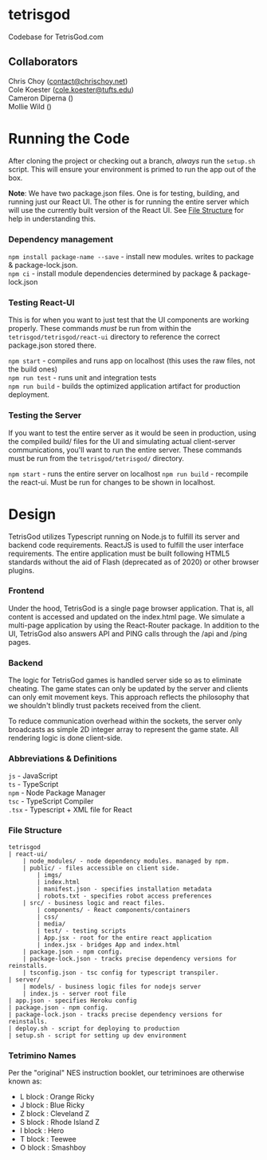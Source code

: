 # tetrisgod
Codebase for TetrisGod.com

## Collaborators  
Chris Choy (contact@chrischoy.net)  
Cole Koester (cole.koester@tufts.edu)  
Cameron Diperna ()  
Mollie Wild ()  

# Running the Code

After cloning the project or checking out a branch, *always* run the `setup.sh` script. This 
will ensure your environment is primed to run the app out of the box.

**Note**: We have two package.json files. One is for testing, building, and running just our 
React UI. The other is for running the entire server which will use the currently built version 
of the React UI. See [File Structure](#File-Structure) for help in understanding this.

### Dependency management

`npm install package-name --save` - install new modules. writes to package & package-lock.json.  
`npm ci` - install module dependencies determined by package & package-lock.json  

### Testing React-UI
This is for when you want to just test that the UI components are working properly. These 
commands *must* be run from within the `tetrisgod/tetrisgod/react-ui` directory to reference 
the correct package.json stored there.  

`npm start` - compiles and runs app on localhost (this uses the raw files, not the build ones)  
`npm run test` - runs unit and integration tests  
`npm run build` - builds the optimized application artifact for production deployment.  

### Testing the Server
If you want to test the entire server as it would be seen in production, using the compiled build/ 
files for the UI and simulating actual client-server communications, you'll want to run the entire 
server. These commands must be run from the `tetrisgod/tetrisgod/` directory.  

`npm start` - runs the entire server on localhost
`npm run build` - recompile the react-ui. Must be run for changes to be shown in localhost.

# Design

TetrisGod utilizes Typescript running on Node.js to fulfill its server and backend code 
requirements. ReactJS is used to fulfill the user interface requirements. The entire 
application must be built following HTML5 standards without the aid of Flash (deprecated 
as of 2020) or other browser plugins.

### Frontend
Under the hood, TetrisGod is a single page browser application. That is, all content is 
accessed and updated on the index.html page. We simulate a multi-page application by 
using the React-Router package. In addition to the UI, TetrisGod also answers API and PING 
calls through the /api and /ping pages.

### Backend
The logic for TetrisGod games is handled server side so as to eliminate cheating. The game 
states can only be updated by the server and clients can only emit movement keys. This 
approach reflects the philosophy that we shouldn't blindly trust packets received from 
the client.

To reduce communication overhead within the sockets, the server only broadcasts as simple 
2D integer array to represent the game state. All rendering logic is done client-side. 

### Abbreviations & Definitions

`js` - JavaScript     
`ts` - TypeScript  
`npm` - Node Package Manager  
`tsc` - TypeScript Compiler  
`.tsx` - Typescript + XML file for React

### File Structure

```$xslt
tetrisgod  
| react-ui/
	| node_modules/ - node dependency modules. managed by npm.  
	| public/ - files accessible on client side.  
	    | imgs/    
	    | index.html
	    | manifest.json - specifies installation metadata  
	    | robots.txt - specifies robot access preferences
	| src/ - business logic and react files.  
	    | components/ - React components/containers  
	    | css/
	    | media/
	    | test/ - testing scripts  
	    | App.jsx - root for the entire react application
	    | index.jsx - bridges App and index.html
	| package.json - npm config.  
	| package-lock.json - tracks precise dependency versions for reinstalls. 
	| tsconfig.json - tsc config for typescript transpiler.
| server/
	| models/ - business logic files for nodejs server
	| index.js - server root file
| app.json - specifies Heroku config
| package.json - npm config.  
| package-lock.json - tracks precise dependency versions for reinstalls. 
| deploy.sh - script for deploying to production
| setup.sh - script for setting up dev environment
```

### Tetrimino Names

Per the "original" NES instruction booklet, our tetriminoes are otherwise known as:

- L block : Orange Ricky  
- J block : Blue Ricky
- Z block : Cleveland Z
- S block : Rhode Island Z
- I block : Hero
- T block : Teewee
- O block : Smashboy
